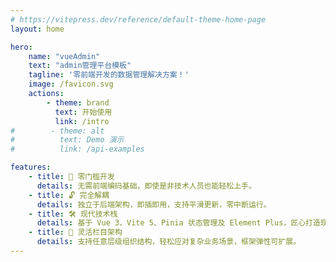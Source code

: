 ```yaml
---
# https://vitepress.dev/reference/default-theme-home-page
layout: home

hero:
    name: "vueAdmin"
    text: "admin管理平台模板"
    tagline: '零前端开发的数据管理解决方案！'
    image: /favicon.svg
    actions:
        - theme: brand
          text: 开始使用
          link: /intro
#        - theme: alt
#          text: Demo 演示
#          link: /api-examples

features:
    - title: 🚀 零门槛开发
      details: 无需前端编码基础，即使是非技术人员也能轻松上手。
    - title: 🔓 完全解耦
      details: 独立于后端架构，即插即用，支持平滑更新，零中断运行。
    - title: 🛠️ 现代技术栈
      details: 基于 Vue 3、Vite 5、Pinia 状态管理及 Element Plus，匠心打造现代化前端解决方案。
    - title: 🌳 灵活栏目架构
      details: 支持任意层级组织结构，轻松应对复杂业务场景，框架弹性可扩展。
---
```


<style>
:root {
  --vp-home-hero-name-color: transparent;
  --vp-home-hero-name-background: -webkit-linear-gradient(120deg, #409eff 20%, #2563eb);
  /* --vp-home-hero-image-background-image: linear-gradient(-45deg, #ff6900 50%, #fea502 50%); */
  /* --vp-home-hero-image-filter: blur(44px); */
}

@media (min-width: 640px) {
  :root {
    --vp-home-hero-image-filter: blur(56px);
  }
}

@media (min-width: 960px) {
  :root {
    --vp-home-hero-image-filter: blur(68px);
  }
}
</style>
